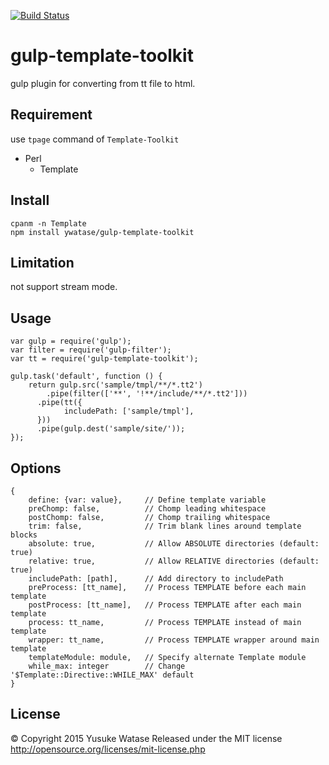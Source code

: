 [![Build Status](https://travis-ci.org/ywatase/gulp-template-toolkit?branch=master)](https://travis-ci.org/ywatase/gulp-template-toolkit)

gulp-template-toolkit
===

gulp plugin for converting from tt file to html.

## Requirement

use `tpage` command of `Template-Toolkit`

* Perl
	* Template

## Install

```
cpanm -n Template
npm install ywatase/gulp-template-toolkit
```

## Limitation

not support stream mode.

## Usage

```
var gulp = require('gulp');
var filter = require('gulp-filter');
var tt = require('gulp-template-toolkit');

gulp.task('default', function () {
    return gulp.src('sample/tmpl/**/*.tt2')
	    .pipe(filter(['**', '!**/include/**/*.tt2']))
      .pipe(tt({
		    includePath: ['sample/tmpl'],
      }))
      .pipe(gulp.dest('sample/site/'));
});
```

## Options

```
{
	define: {var: value},     // Define template variable
	preChomp: false,          // Chomp leading whitespace
	postChomp: false,         // Chomp trailing whitespace
	trim: false,              // Trim blank lines around template blocks
	absolute: true,           // Allow ABSOLUTE directories (default: true)
	relative: true,           // Allow RELATIVE directories (default: true)
	includePath: [path],      // Add directory to includePath
	preProcess: [tt_name],    // Process TEMPLATE before each main template
	postProcess: [tt_name],   // Process TEMPLATE after each main template
	process: tt_name,         // Process TEMPLATE instead of main template
	wrapper: tt_name,         // Process TEMPLATE wrapper around main template
	templateModule: module,   // Specify alternate Template module
	while_max: integer        // Change '$Template::Directive::WHILE_MAX' default
}
```

## License

© Copyright 2015 Yusuke Watase
Released under the MIT license
http://opensource.org/licenses/mit-license.php
